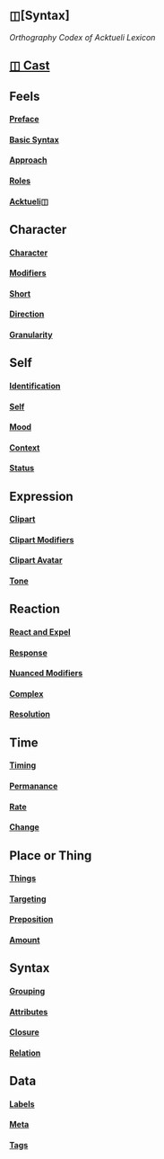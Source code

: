 ## ◫[Syntax]
_Orthography Codex of Acktueli Lexicon_

## [◫ Cast](./CAST.md)

## Feels
#### [Preface](./PREFACE.md)
#### [Basic Syntax](./BASIC.md)
#### [Approach](./APPROACH.md)
#### [Roles](./ROLES.md)
#### [Acktueli◫](./ACKTUELI.md)

## Character
#### [Character](./CHARACTER.md)
#### [Modifiers](./MODIFIERS.md)
#### [Short](./SHORT.md)
#### [Direction](./DIRECTION.md)
#### [Granularity](/GRANULARITY.md)

## Self
#### [Identification](./IDENTIFICATION.md)
#### [Self](./SELF.md)
#### [Mood](./MOOD.md)
#### [Context](./CONTEXT.md)
#### [Status](./STATUS.md)

## Expression
#### [Clipart](./CLIPART.md)
#### [Clipart Modifiers](./CA_MODIFIERS.md)
#### [Clipart Avatar](./CA_AVATAR.md)
#### [Tone](./TONE.md)

## Reaction
#### [React and Expel](./REACT_EXPEL.md)
#### [Response](./RESPONSE.md)
#### [Nuanced Modifiers](./MODFIERS.md)
#### [Complex](./COMPLEX.md)
#### [Resolution](./RESOLUTION.md)

## Time
#### [Timing](./TIMING.md)
#### [Permanance](./PERMANACE.md)
#### [Rate](./RATE.md)
#### [Change](./CHANGE.md)

## Place or Thing
#### [Things](./THINGS.md)
#### [Targeting](./TARGETING.md)
#### [Preposition](./PREPOSITION.md)
#### [Amount](./AMOUNT.md)

## Syntax
#### [Grouping](./GROUPING.md)
#### [Attributes](./ATTRIBUTES.md)
#### [Closure](/CLOSURE.md)
#### [Relation](/RELATION.md)

## Data
#### [Labels](./Labels.md)
#### [Meta](./META.md)
#### [Tags](./Tags.md)